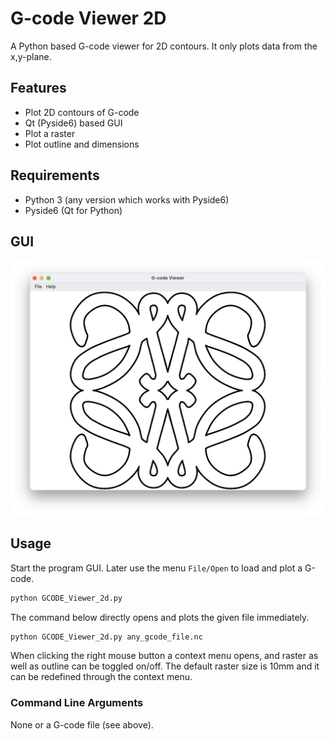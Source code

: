 # G-code Viewer 2D
A Python based G-code viewer for 2D contours. It only plots data from the x,y-plane.

## Features

- Plot 2D contours of G-code
- Qt (Pyside6) based GUI
- Plot a raster
- Plot outline and dimensions

## Requirements

- Python 3 (any version which works with Pyside6)
- Pyside6 (Qt for Python)

## GUI

![Image](Images/GCODE_Viewer_2D.png)


## Usage

Start the program GUI. Later use the menu ```File/Open``` to load and plot a G-code.

```sh
python GCODE_Viewer_2d.py
```

The command below directly opens and plots the given file immediately.

```sh
python GCODE_Viewer_2d.py any_gcode_file.nc
```

When clicking the right mouse button a context menu opens, and raster as well as outline can be toggled on/off. The default raster size is 10mm and it can be redefined through the context menu.

### Command Line Arguments

None or a G-code file (see above).